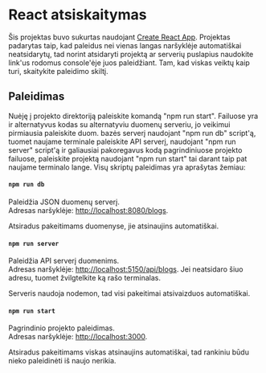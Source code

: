 # React atsiskaitymas

Šis projektas buvo sukurtas naudojant [Create React App](https://github.com/facebook/create-react-app). Projektas padarytas taip, kad paleidus nei vienas langas naršyklėje automatiškai neatsidarytų, tad norint atsidaryti projektą ar serverių puslapius naudokite link'us rodomus console'ėje juos paleidžiant. Tam, kad viskas veiktų kaip turi, skaitykite paleidimo skiltį.

## Paleidimas

Nuėję į projekto direktoriją paleiskite komandą "npm run start". Failuose yra ir alternatyvus kodas su alternatyviu duomenų serveriu, jo veikimui pirmiausia paleiskite duom. bazės serverį naudojant "npm run db" script'ą, tuomet naujame terminale paleiskite API serverį, naudojant "npm run server" script'ą ir galiausiai pakoregavus kodą pagrindiniuose projekto failuose, paleiskite projektą naudojant "npm run start" tai darant taip pat naujame terminalo lange. Visų skriptų paleidimas yra aprašytas žemiau:

#### `npm run db`

Paleidžia JSON duomenų serverį.\
Adresas naršyklėje: [http://localhost:8080/blogs](http://localhost:8080/blogs).

Atsiradus pakeitimams duomenyse, jie atsinaujins automatiškai.

#### `npm run server`

Paleidžia API serverį duomenims.\
Adresas naršyklėje: [http://localhost:5150/api/blogs](http://localhost:5150/api/blogs).
Jei neatsidaro šiuo adresu, tuomet žvilgtelkite ką rašo terminalas.

Serveris naudoja nodemon, tad visi pakeitimai atsivaizduos automatiškai.

#### `npm run start`

Pagrindinio projekto paleidimas.\
Adresas naršyklėje: [http://localhost:3000](http://localhost:3000).

Atsiradus pakeitimams viskas atsinaujins automatiškai, tad rankiniu būdu nieko paleidinėti iš naujo nerikia.
